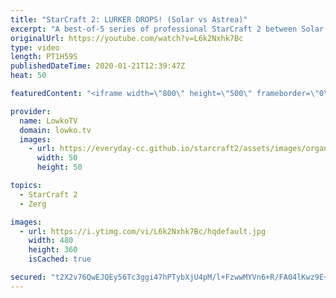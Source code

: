 ```yaml
---
title: "StarCraft 2: LURKER DROPS! (Solar vs Astrea)"
excerpt: "A best-of-5 series of professional StarCraft 2 between Solar and Astrea. In this series of games between a Zerg and Protoss we have a variety of strategies from both players, although the general strategic line is the same. Both players open up similiarly in all games, but transition to different build"
originalUrl: https://youtube.com/watch?v=L6k2Nxhk7Bc
type: video
length: PT1H59S
publishedDateTime: 2020-01-21T12:39:47Z
heat: 50

featuredContent: "<iframe width=\"800\" height=\"500\" frameborder=\"0\" src=\"https://www.youtube.com/embed/L6k2Nxhk7Bc\" allow=\"accelerometer; autoplay; encrypted-media; gyroscope; picture-in-picture\" allowfullscreen></iframe>"

provider:
  name: LowkoTV
  domain: lowko.tv
  images:
    - url: https://everyday-cc.github.io/starcraft2/assets/images/organizations/lowko.tv-50x50.jpg
      width: 50
      height: 50

topics:
  - StarCraft 2
  - Zerg

images:
  - url: https://i.ytimg.com/vi/L6k2Nxhk7Bc/hqdefault.jpg
    width: 480
    height: 360
    isCached: true

secured: "t2X2v76QwEJQEy56Tc3ggi47hPTybXjU4pM/l+FzwwMYVn6+R/FA04lKwz9E+xBpYsAgfl/LTJBL7CfliqoCByCMOv5IsFeSEXV3MWvd5PVlR96HzPGifuGhFOtuy8QMdCm15mUV2P8inOsN0uJHpkB45JUxqMa5VcHzVMz6YHdM9Vl2tYOKHRL8NHqa2Xh6Imo94HSVL/Ul4m/LQ6h12WTjUqNkXaNGUdvE78Ez+00YFPy5zv/bFLV+eSPaluJydJr9I4T6b/CisTYi62W500Pfj3MIVX8Cu8xfHSpOUwIeEGl0WyQkAEgYtougZMJPDspgd6jYfKlyRwLORw3Y+QMw0wBDaMNlACp5jVtRNqqukhVymxylxjrNojxYJXNBKIXk0jI5ST+lllefJaZxirqrLzLl5uFJi6PUtmSq5eXsmXDNlPuY2yuqssbGGEOm;k3PeEXIQsgztfCR8ed3uXg=="
---
```



